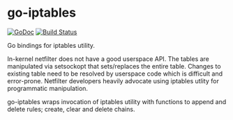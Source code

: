 # go-iptables

[![GoDoc](https://godoc.org/github.com/jeremmfr/go-iptables/iptables?status.svg)](https://godoc.org/github.com/jeremmfr/go-iptables/iptables)
[![Build Status](https://travis-ci.org/jeremmfr/go-iptables.png?branch=master)](https://travis-ci.org/jeremmfr/go-iptables)

Go bindings for iptables utility.

In-kernel netfilter does not have a good userspace API. The tables are manipulated via setsockopt that sets/replaces the entire table. Changes to existing table need to be resolved by userspace code which is difficult and error-prone. Netfilter developers heavily advocate using iptables utlity for programmatic manipulation.

go-iptables wraps invocation of iptables utility with functions to append and delete rules; create, clear and delete chains.
